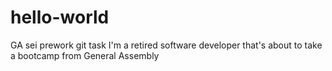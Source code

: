# hello-world
GA sei prework  git task
I'm a retired software developer that's about to take a bootcamp from General Assembly
